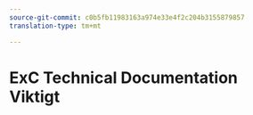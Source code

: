 ```yaml
---
source-git-commit: c0b5fb11983163a974e33e4f2c204b3155879857
translation-type: tm+mt

---
```


# ExC Technical Documentation Viktigt
